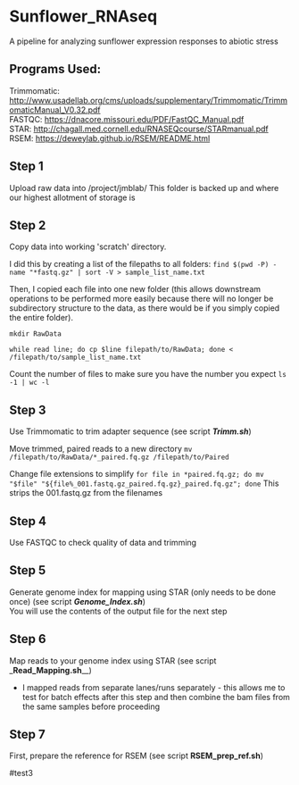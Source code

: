 # Sunflower_RNAseq
A pipeline for analyzing sunflower expression responses to abiotic stress

## Programs Used:  
Trimmomatic: http://www.usadellab.org/cms/uploads/supplementary/Trimmomatic/TrimmomaticManual_V0.32.pdf  
FASTQC: https://dnacore.missouri.edu/PDF/FastQC_Manual.pdf  
STAR: http://chagall.med.cornell.edu/RNASEQcourse/STARmanual.pdf  
RSEM: https://deweylab.github.io/RSEM/README.html

## Step 1
Upload raw data into /project/jmblab/
This folder is backed up and where our highest allotment of storage is

## Step 2
Copy data into working 'scratch' directory.

I did this by creating a list of the filepaths to all folders: `find $(pwd -P) -name "*fastq.gz" | sort -V > sample_list_name.txt`

Then, I copied each file into one new folder (this allows downstream operations to be performed more easily because there will no longer be subdirectory structure to the data, as there would be if you simply copied the entire folder).

`mkdir RawData`

`while read line;
do cp $line filepath/to/RawData; done < /filepath/to/sample_list_name.txt`

Count the number of files to make sure you have the number you expect
`ls -1 | wc -l`

## Step 3
Use Trimmomatic to trim adapter sequence (see script _**Trimm.sh**_)

Move trimmed, paired reads to a new directory 
`mv /filepath/to/RawData/*_paired.fq.gz /filepath/to/Paired`

Change file extensions to simplify
`for file in *paired.fq.gz; do mv "$file" "${file%_001.fastq.gz_paired.fq.gz}_paired.fq.gz"; done`
This strips the 001.fastq.gz from the filenames

## Step 4
Use FASTQC to check quality of data and trimming

## Step 5
Generate genome index for mapping using STAR (only needs to be done once) (see script _**Genome_Index.sh**_)  
You will use the contents of the output file for the next step

## Step 6
Map reads to your genome index using STAR (see script _**Read_Mapping.sh**__)
  - I mapped reads from separate lanes/runs separately - this allows me to test for batch effects after this step and then combine the bam files from the same samples before proceeding

## Step 7
First, prepare the reference for RSEM (see script __**RSEM_prep_ref.sh**__)

#test3

